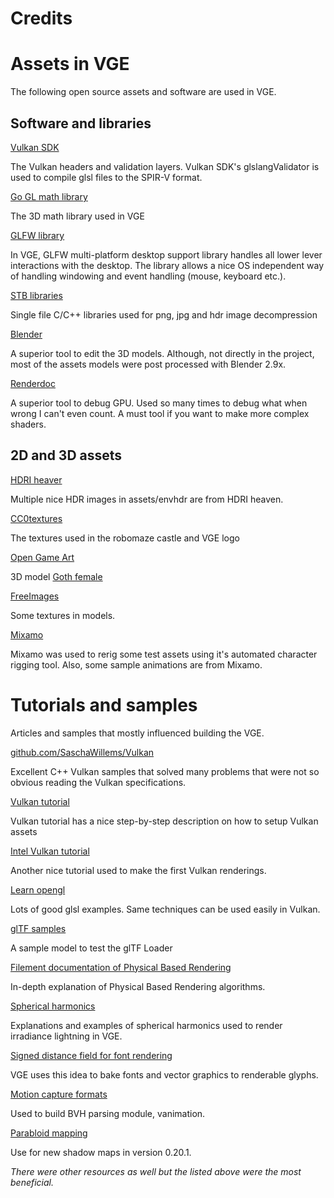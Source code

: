 # Credits

# Assets in VGE

The following open source assets and software are used in VGE.

## Software and libraries

[Vulkan SDK](https://www.lunarg.com/vulkan-sdk/)

The Vulkan headers and validation layers. Vulkan SDK's glslangValidator is used to
compile glsl files to the SPIR-V format.

[Go GL math library](https://godoc.org/github.com/go-gl/mathgl/mgl32)

The 3D math library used in VGE

[GLFW library](https://www.glfw.org/)

In VGE, GLFW multi-platform desktop support library handles all lower lever interactions with the desktop.
The library allows a nice OS independent way of handling windowing and event handling (mouse, keyboard etc.).

[STB libraries](https://github.com/nothings/stb)

Single file C/C++ libraries used for png, jpg and hdr image decompression

[Blender](https://www.blender.org/)

A superior tool to edit the 3D models. Although, not directly in the project, most of the assets models were post processed with
Blender 2.9x.

[Renderdoc](https://renderdoc.org/)

A superior tool to debug GPU. Used so many times to debug what when wrong I can't even count.
A must tool if you want to make more complex shaders.



## 2D and 3D assets

[HDRI heaver](https://hdrihaven.com/)

Multiple nice HDR images in assets/envhdr are from HDRI heaven.

[CC0textures](https://cc0textures.com/)

The textures used in the robomaze castle and VGE logo

[Open Game Art](https://opengameart.org/)

3D model [Goth female](https://opengameart.org/content/goth-female-fleur-du-mal)

[FreeImages](https://www.freeimages.com/)

Some textures in models.

[Mixamo](https://www.mixamo.com/#/)

Mixamo was used to rerig some test assets using it's automated character rigging tool.
Also, some sample animations are from Mixamo.


# Tutorials and samples

Articles and samples that mostly influenced building the VGE.

[github.com/SaschaWillems/Vulkan](https://github.com/SaschaWillems/Vulkan)

Excellent C++ Vulkan samples that solved many problems that were not so obvious reading the Vulkan specifications.

[Vulkan tutorial](https://vulkan-tutorial.com/)

Vulkan tutorial has a nice step-by-step description on how to setup Vulkan assets

[Intel Vulkan tutorial](https://software.intel.com/en-us/articles/api-without-secrets-introduction-to-vulkan-part-1)

Another nice tutorial used to make the first Vulkan renderings.

[Learn opengl](https://learnopengl.com)

Lots of good glsl examples. Same techniques can be used easily in Vulkan.

[glTF samples](https://github.com/KhronosGroup/glTF-Sample-Models)

A sample model to test the glTF Loader

[Filement documentation of Physical Based Rendering](https://github.com/google/filament)

In-depth explanation of Physical Based Rendering algorithms.

[Spherical harmonics](http://www.ppsloan.org/publications/StupidSH36.pdf)

Explanations and examples of spherical harmonics used to render irradiance lightning in VGE.

[Signed distance field for font rendering](https://steamcdn-a.akamaihd.net/apps/valve/2007/SIGGRAPH2007_AlphaTestedMagnification.pdf)

VGE uses this idea to bake fonts and vector graphics to renderable glyphs.

[Motion capture formats](http://www.dcs.shef.ac.uk/intranet/research/public/resmes/CS0111.pdf)

Used to build BVH parsing module, vanimation.

[Parabloid mapping](http://www.klayge.org/material/3_12/DPSM/DualParaboloidMappingInTheVertexShader.pdf)

Use for new shadow maps in version 0.20.1.


_There were other resources as well but the listed above were the most beneficial._








